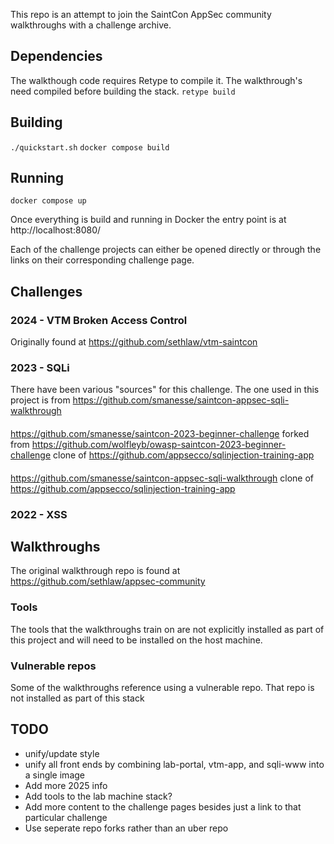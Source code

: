 This repo is an attempt to join the SaintCon AppSec community walkthroughs with a challenge archive.

## Dependencies
The walkthough code requires Retype to compile it.
The walkthrough's need compiled before building the stack.
`retype build`

## Building

`./quickstart.sh`
`docker compose build`

## Running

`docker compose up`

Once everything is build and running in Docker the entry point is at http://localhost:8080/

Each of the challenge projects can either be opened directly or through the links on their corresponding challenge page.

## Challenges

### 2024 - VTM Broken Access Control
Originally found at https://github.com/sethlaw/vtm-saintcon

### 2023 - SQLi
There have been various "sources" for this challenge.  The one used in this project is from https://github.com/smanesse/saintcon-appsec-sqli-walkthrough

#### 
https://github.com/smanesse/saintcon-2023-beginner-challenge 
forked from 
https://github.com/wolfleyb/owasp-saintcon-2023-beginner-challenge 
clone of
https://github.com/appsecco/sqlinjection-training-app

#### 
https://github.com/smanesse/saintcon-appsec-sqli-walkthrough
clone of
https://github.com/appsecco/sqlinjection-training-app

### 2022 - XSS


## Walkthroughs
The original walkthrough repo is found at https://github.com/sethlaw/appsec-community

### Tools
The tools that the walkthroughs train on are not explicitly installed as part of this project and will need to be installed on the host machine.

### Vulnerable repos
Some of the walkthroughs reference using a vulnerable repo.  That repo is not installed as part of this stack

## TODO
- unify/update style
- unify all front ends by combining lab-portal, vtm-app, and sqli-www into a single image
- Add more 2025 info
- Add tools to the lab machine stack?
- Add more content to the challenge pages besides just a link to that particular challenge
- Use seperate repo forks rather than an uber repo
